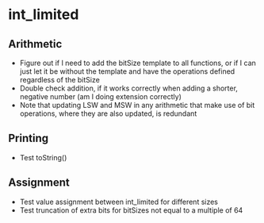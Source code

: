 # int_limited

## Arithmetic

- Figure out if I need to add the bitSize template to all functions, or if I can just let it be without the template and have the operations defined regardless of the bitSize
- Double check addition, if it works correctly when adding a shorter, negative number (am I doing extension correctly)
- Note that updating LSW and MSW in any arithmetic that make use of bit operations, where they are also updated, is redundant

## Printing

- Test toString()

## Assignment

- Test value assignment between int_limited for different sizes
- Test truncation of extra bits for bitSizes not equal to a multiple of 64